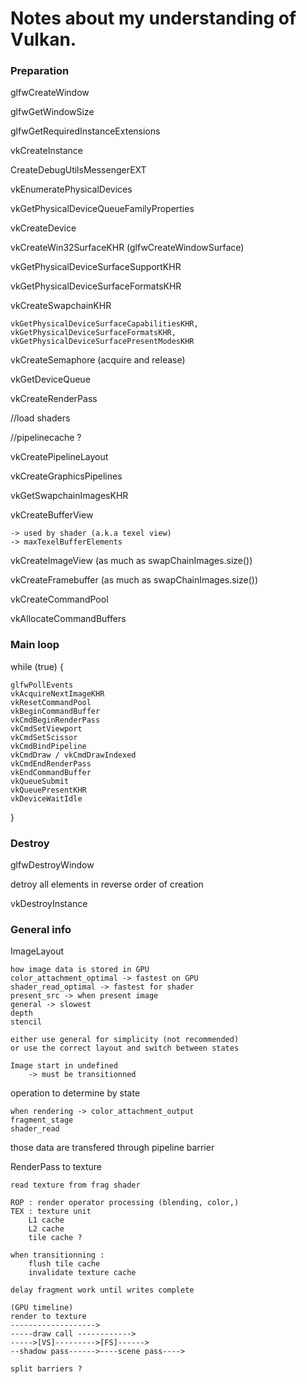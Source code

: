 # Notes about my understanding of Vulkan.

### Preparation

glfwCreateWindow

glfwGetWindowSize

glfwGetRequiredInstanceExtensions

vkCreateInstance

CreateDebugUtilsMessengerEXT

vkEnumeratePhysicalDevices

vkGetPhysicalDeviceQueueFamilyProperties

vkCreateDevice

vkCreateWin32SurfaceKHR (glfwCreateWindowSurface)

vkGetPhysicalDeviceSurfaceSupportKHR

vkGetPhysicalDeviceSurfaceFormatsKHR

vkCreateSwapchainKHR

	vkGetPhysicalDeviceSurfaceCapabilitiesKHR, vkGetPhysicalDeviceSurfaceFormatsKHR, vkGetPhysicalDeviceSurfacePresentModesKHR	
	
vkCreateSemaphore (acquire and release)

vkGetDeviceQueue

vkCreateRenderPass

//load shaders

//pipelinecache ?

vkCreatePipelineLayout

vkCreateGraphicsPipelines

vkGetSwapchainImagesKHR

vkCreateBufferView 

	-> used by shader (a.k.a texel view)
	-> maxTexelBufferElements
	
vkCreateImageView (as much as swapChainImages.size()) 

vkCreateFramebuffer (as much as swapChainImages.size())

vkCreateCommandPool

vkAllocateCommandBuffers

### Main loop

while (true) {

	glfwPollEvents
	vkAcquireNextImageKHR
	vkResetCommandPool
	vkBeginCommandBuffer
	vkCmdBeginRenderPass
	vkCmdSetViewport
	vkCmdSetScissor
	vkCmdBindPipeline
	vkCmdDraw / vkCmdDrawIndexed
	vkCmdEndRenderPass
	vkEndCommandBuffer
	vkQueueSubmit
	vkQueuePresentKHR
	vkDeviceWaitIdle
}


### Destroy

glfwDestroyWindow

detroy all elements in reverse order of creation

vkDestroyInstance

### General info

ImageLayout 

	how image data is stored in GPU
	color_attachment_optimal -> fastest on GPU
	shader_read_optimal -> fastest for shader
	present_src -> when present image
	general -> slowest
	depth
	stencil
		
	either use general for simplicity (not recommended) 
	or use the correct layout and switch between states
	
	Image start in undefined
		-> must be transitionned
		
operation to determine by state

	when rendering -> color_attachment_output
	fragment_stage
	shader_read
	
those data are transfered through pipeline barrier

RenderPass to texture

	read texture from frag shader
	
	ROP : render operator processing (blending, color,)
	TEX : texture unit
		L1 cache
		L2 cache
		tile cache ?
	
	when transitionning :
		flush tile cache
		invalidate texture cache
		
	delay fragment work until writes complete
	
	(GPU timeline)
	render to texture    
	------------------->
	-----draw call ------------>
	----->[VS]--------->[FS]------>
	--shadow pass------>----scene pass---->
	
	split barriers ?
